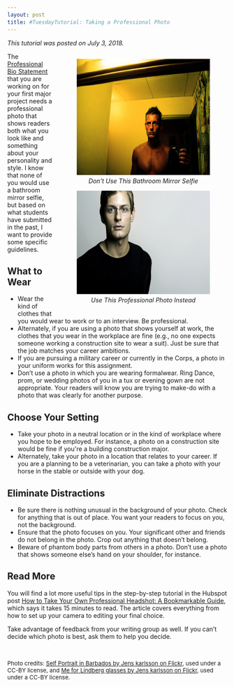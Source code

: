 ```yaml
---
layout: post
title: #TuesdayTutorial: Taking a Professional Photo
---
```


<p><em>This tutorial was posted on July 3, 2018.</em></p>
<div style="float:right;width: 400px;">
<figure style="margin-bottom: 24px;padding-left: 15px;">
<img src="/wp-content/uploads/self-portrait-in-Barbados-1024x683.jpg" alt="Bathroom mirror selfie. Self Portrait in Barbados by Jens karlsson on Flickr, used under a CC-BY license" style="width: 399px;height: 266px;margin-bottom: 1px;" />
<p style="margin-top: 1px;text-align: center;"><em>Don’t Use This Bathroom Mirror Selfie</em></p>
<img src="/wp-content/uploads/me-for-lindberg-glasses.jpg" alt="Professional Photo with clean, gray background. Me for Lindberg glasses by Jens karlsson on Flickr, used under a CC-BY license" style="width: 400px;height: 237px;margin-bottom: 1px;" />
<p style="margin-top: 1px;text-align: center;"><em>Use This Professional Photo Instead</em></p>
</figure>
</div>
<p>The <a href="https://canvas.vt.edu/courses/70739/assignments/442797" target="_parent">Professional Bio Statement</a> that you are working on for your first major project needs a professional photo that shows readers both what you look like and something about your personality and style. I know that none of you would use a bathroom mirror selfie, but based on what students have submitted in the past, I want to provide some specific guidelines.</p>
<h2>What to Wear</h2>
<ul class="listDS">
  <li>Wear the kind of clothes that you would wear to work or to an interview. Be professional.</li>
  <li>Alternately, if you are using a photo that shows yourself at work, the clothes that you wear in the workplace are fine (e.g., no one expects someone working a construction site to wear a suit). Just be sure that the job matches your career ambitions.</li>
  <li>If you are pursuing a military career or currently in the Corps, a photo in your uniform works for this assignment. </li>
  <li>Don’t use a photo in which you are wearing formalwear. Ring Dance, prom, or wedding photos of you in a tux or evening gown are not  appropriate. Your readers will know you are trying to make-do with a photo that was clearly for another purpose. </li>
</ul>
<h2>Choose Your Setting</h2>
<ul class="listDS">
  <li>Take your photo in a neutral location or in the kind of workplace where you hope to be employed. For instance, a photo on a construction site would be fine if you're a building construction major. </li>
  <li>Alternately, take your photo in a location that relates to your career. If you are a planning to be a veterinarian, you can take a photo with your horse in the stable or outside with your dog.</li>
</ul>
<h2>Eliminate Distractions</h2>
<ul class="listDS">
  <li>Be sure there is nothing unusual in the background of your photo. Check for anything that is out of place. You want your readers to focus on you, not the background.</li>
  <li>Ensure that the photo focuses on you. Your significant other and friends do not belong in the photo. Crop out anything that doesn’t belong.</li>
  <li>Beware of phantom body parts from others in a photo. Don’t use a photo that shows someone else’s hand on your shoulder, for instance.</li>
</ul>
<h2>Read More</h2>
<p>You will find a lot more useful tips in the step-by-step tutorial in the Hubspot post <a href="https://blog.hubspot.com/marketing/professional-headshot-tips-for-budget" target="_blank">How to Take Your Own Professional Headshot: A Bookmarkable Guide</a>, which says it takes 15 minutes to read. The article covers everything from how to set up your camera to editing your final choice. </p>
<p>Take advantage of feedback from your writing group as well. If you can’t decide which photo is best, ask them to help you decide.</p>
<p>&nbsp;</p>
<p style="font-size: small;">Photo credits: <a href="https://flic.kr/p/v4Nmb" target="_blank">Self Portrait in Barbados by Jens karlsson on Flickr</a>, used under a CC-BY license, and <a href="https://flic.kr/p/4YiRpN" target="_blank">Me for Lindberg glasses by Jens karlsson on Flickr</a>, used under a CC-BY license.<br />
</p>
